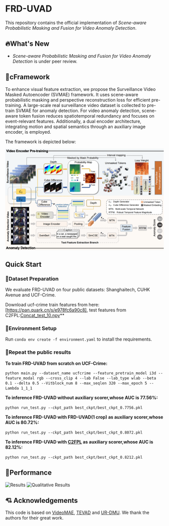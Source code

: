 # FRD-UVAD

[//]: # ([![Open In Colab]&#40;https://colab.research.google.com/assets/colab-badge.svg&#41;]&#40;https://colab.research.google.com/drive/12Sh0j92YYmTa0oIuSEWWpPBCpIwCSVhz?usp=sharing&#41;)
[//]: # ([![HuggingFace Space]&#40;https://img.shields.io/badge/🤗-HuggingFace%20Space-cyan.svg&#41;]&#40;https://huggingface.co/spaces/Caoyunkang/Segment-Any-Anomaly&#41;)

This repository contains the official implementation of _Scene-aware Probabilistic Masking and Fusion for Video Anomaly Detection_.


## :fire:What's New
- _Scene-aware Probabilistic Masking and Fusion for Video Anomaly Detection_ is under peer review.


## :gem:cFramework
[//]: # (We found that a simple assembly of foundation models suffers from severe language ambiguity. )
[//]: # (Therefore, we introduce hybrid prompts derived from domain expert knowledge and target image context to alleviate the language ambiguity. )

To enhance visual feature extraction, we propose the Surveillance Video Masked Autoencoder (SVMAE) framework. It uses scene-aware probabilistic masking and perspective reconstruction loss for efficient pre-training. A large-scale real surveillance video dataset is collected to pre-train SVMAE for anomaly detection. For video anomaly detection, scene-aware token fusion reduces spatiotemporal redundancy and focuses on event-relevant features. Additionally, a dual encoder architecture, integrating motion and spatial semantics through an auxiliary image encoder, is employed. 

The framework is depicted below:

[//]: # (![Framework]&#40;SSA_assets/framework.png&#41;)
![Framework](assets/MainMethod_7.png)


## Quick Start

### :bank:Dataset Preparation

We evaluate FRD-UVAD on four public datasets: Shanghaitech, CUHK Avenue and UCF-Crime.  

Download ucf-crime train features from here:[https://pan.quark.cn/s/e978fc6a90c8], test features from C2FPL:[Concat_test_10.npy](https://mbzuaiac-my.sharepoint.com/personal/anas_al-lahham_mbzuai_ac_ae/_layouts/15/onedrive.aspx?id=%2Fpersonal%2Fanas%5Fal%2Dlahham%5Fmbzuai%5Fac%5Fae%2FDocuments%2FApplications%2FPaper%20Submissions%2FCVPR%202024%2Fconcatenated%5Ffeatures&ga=1)**


### :hammer:Environment Setup

Run `conda env create -f environment.yaml` to install the requirements.


### :page_facing_up:Repeat the public results

**To train FRD-UVAD from scratch on UCF-Crime:**

```
python main.py --dataset_name ucfcrime --feature_pretrain_model i3d --feature_modal rgb --cross_clip 4 --lab False --lab_type wlab --beta 0.1 --delta 0.5 --Vitblock_num 8 --max_seqlen 320 --max_epoch 5 --Lambda 1_1_1
```


**To inference FRD-UVAD without auxiliary scorer,whose AUC is 77.56\%:**

```python run_test.py --ckpt_path best_ckpt/best_ckpt_0.7756.pkl```


**To inference FRD-UVAD with FRD-UVAD(1 crop) as auxiliary scorer,whose AUC is 80.72\%:**

```python run_test.py --ckpt_path best_ckpt/best_ckpt_0.8072.pkl```


**To inference FRD-UVAD with [C2FPL](https://github.com/AnasEmad11/C2FPL) as auxiliary scorer,whose AUC is 82.12\%:**

```python run_test.py --ckpt_path best_ckpt/best_ckpt_0.8212.pkl```


## :dart:Performance
![Results](assets/performance.png)
![Qualitative Results](assets/SVMAE-official/assets/ResultVisualization_3.png)


## 💘 Acknowledgements

[//]: # (Our work is largely inspired by the following projects. Thanks for their admiring contribution.)
[//]: # ()
[//]: # (- [C2FPL]&#40;https://github.com/AnasEmad11/c2fpl&#41;)

This code is based on 
[VideoMAE](https://github.com/MCG-NJU/VideoMAE),
[TEVAD](https://github.com/coranholmes/TEVAD) and 
[UR-DMU](https://github.com/henrryzh1/UR-DMU). 
We thank the authors for their great work.



<!-- 
## Citation

If you find this project helpful for your research, please consider citing the following BibTeX entry.


```BibTex
@ARTICLE{10539327,
  author={Tao, Chenchen and Wang, Chong and Lin, Sunqi and Cai, Suhang and Li, Di and Qian, Jiangbo},
  journal={IEEE Transactions on Multimedia}, 
  title={Feature Reconstruction with Disruption for Unsupervised Video Anomaly Detection}, 
  year={2024},
  volume={},
  number={},
  pages={1-14},
  keywords={Unsupervised video anomaly detection;transformer;cross attention;feature reconstruction},
  doi={10.1109/TMM.2024.3405716}}
``` 
-->
